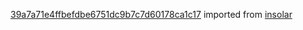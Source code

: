 [39a7a71e4ffbefdbe6751dc9b7c7d60178ca1c17](https://github.com/insolar/insolar/commit/39a7a71e4ffbefdbe6751dc9b7c7d60178ca1c17) imported from [insolar](https://github.com/insolar/insolar)

